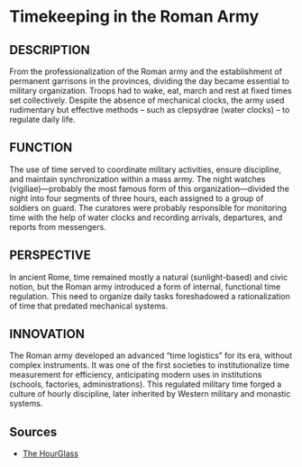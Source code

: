 # Timekeeping in the Roman Army

## DESCRIPTION
From the professionalization of the Roman army and the establishment of permanent garrisons in the provinces, dividing the day became essential to military organization. Troops had to wake, eat, march and rest at fixed times set collectively. Despite the absence of mechanical clocks, the army used rudimentary but effective methods – such as clepsydrae (water clocks) – to regulate daily life.

## FUNCTION
The use of time served to coordinate military activities, ensure discipline, and maintain synchronization within a mass army. The night watches (vigiliae)—probably the most famous form of this organization—divided the night into four segments of three hours, each assigned to a group of soldiers on guard. The curatores were probably responsible for monitoring time with the help of water clocks and recording arrivals, departures, and reports from messengers.

## PERSPECTIVE
In ancient Rome, time remained mostly a natural (sunlight-based) and civic notion, but the Roman army introduced a form of internal, functional time regulation. This need to organize daily tasks foreshadowed a rationalization of time that predated mechanical systems.

## INNOVATION
The Roman army developed an advanced “time logistics” for its era, without complex instruments. It was one of the first societies to institutionalize time measurement for efficiency, anticipating modern uses in institutions (schools, factories, administrations). This regulated military time forged a culture of hourly discipline, later inherited by Western military and monastic systems.

## Sources

- [The HourGlass](https://www.thehourglass.com/story/timekeeping-in-the-roman-army)
